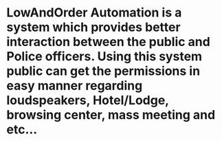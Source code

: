 # LowAndOrder Automation is a system which provides better interaction between the public and Police officers. Using this system public can get the permissions in easy manner regarding loudspeakers, Hotel/Lodge, browsing center, mass meeting and etc… 
